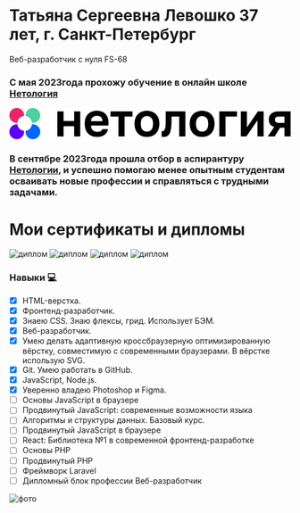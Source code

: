 # Татьяна Сергеевна Левошко 37 лет, г. Санкт-Петербург
Веб-разработчик с нуля
FS-68
### С мая 2023года прохожу обучение в онлайн школе [Нетология](https://netology.ru/)
[![нетология](image-1.png)](https://netology.ru/)
### В сентябре 2023года прошла отбор в аспирантуру [Нетологии](https://netology.ru/), и успешно помогаю менее опытным студентам осваивать новые профессии и справляться с трудными задачами. 

# Мои сертификаты и дипломы

![диплом](https://sun9-21.userapi.com/impg/FAizlTXYYg6F8O8Q4IDfBcOBI4EM09qY_wzCYg/KDa9LCyYRnM.jpg?size=729x512&quality=96&sign=6e89af06b4a79718e049788b55a468e7&type=album)
![диплом](https://sun9-18.userapi.com/impg/s38Tb3MAYIpCRS4uoeVzMLkb9FM-R_0OaD7yng/M4Rpg8WnLNE.jpg?size=725x512&quality=96&sign=98fff22e0c892109a3e068c8efbed0d7&type=album)
![диплом](https://sun9-5.userapi.com/impg/k52CQiIK1tb8OcTWw9QyaTHBgZKTXv72dtQZLA/KcZB5b_IAuA.jpg?size=725x512&quality=96&sign=6e0a6b56012ac8c49b783d2196bf2160&type=album)
![диплом](https://sun9-55.userapi.com/impg/WtkZ8VtVS-7tOXXWRWNHEJIXjy5i7rcxIh2eTw/qRtI0kDRjtA.jpg?size=725x512&quality=96&sign=87d51d83bd4e952c176d8e46f837f676&type=album)


### Навыки 💻
- [x]  HTML-верстка.
- [x] Фронтенд-разработчик.
- [x] Знаею CSS. Знаю флексы, грид. Использует БЭМ.
- [x] Веб-разработчик.
- [x] Умею делать адаптивную кроссбраузерную оптимизированную вёрстку, совместимую с современными браузерами. В вёрстке использую SVG.
- [x] Git. Умею работать в GitHub.
- [x] JavaScript, Node.js.
- [x] Уверенно владею Photoshop и  Figma.
- [ ] Основы JavaScript в браузере
- [ ] Продвинутый JavaScript: современные возможности языка
- [ ] Алгоритмы и структуры данных. Базовый курс.
- [ ] Продвинутый JavaScript в браузере
- [ ] React: Библиотека №1 в современной фронтенд-разработке
- [ ] Основы PHP
- [ ] Продвинутый PHP
- [ ] Фреймворк Laravel
- [ ] Дипломный блок профессии Веб-разработчик

![фото](https://sun9-37.userapi.com/impg/z-31mv8b5rUjDJhdkeRgQhSNEaCRDj1pqV_uQQ/01vx8Tgm2Z8.jpg?size=554x986&quality=95&sign=ee5bd1e04a283d5fe861248a7b8e191f&type=album)












